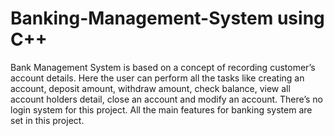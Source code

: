 # Banking-Management-System using C++
Bank Management System is based on a concept of recording customer’s account details. Here the user can perform all the tasks like creating an account, deposit amount, withdraw amount, check balance, view all account holders detail, close an account and modify an account. There’s no login system for this project. All the main features for banking system are set in this project.
